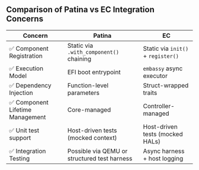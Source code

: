 
## Comparison of Patina vs EC Integration Concerns
| Concern | Patina | EC |
|---------|--------|----|
| ✅ Component Registration | Static via `.with_component()` chaining | Static via `init()` + `register()` |
| ✅ Execution Model | EFI boot entrypoint | `embassy` async executor |
| ✅ Dependency Injection | Function-level parameters | Struct-wrapped traits |
| ✅ Component Lifetime Management | Core-managed | Controller-managed |
| ✅ Unit test support | Host-driven tests (mocked context) | Host-driven tests (mocked HALs) |
| ✅ Integration Testing | Possible via QEMU or structured test harness | Async harness + host logging

